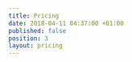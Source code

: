 ```yaml
---
title: Pricing
date: 2018-04-11 04:37:00 +01:00
published: false
position: 3
layout: pricing
---
```


